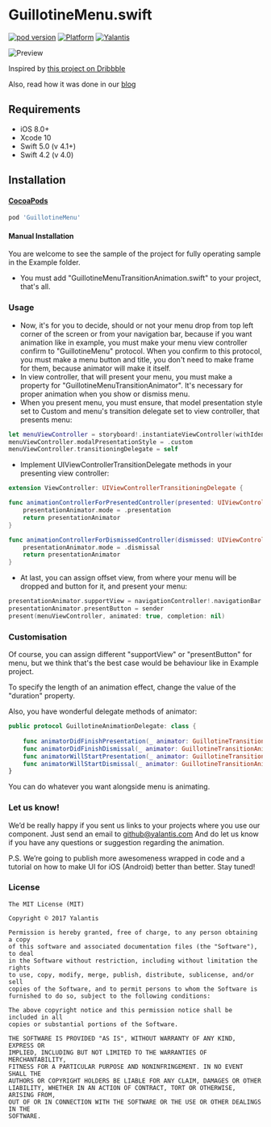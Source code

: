 # GuillotineMenu.swift 

[![pod version](https://img.shields.io/cocoapods/v/GuillotineMenu.svg)](https://img.shields.io/cocoapods/v/GuillotineMenu.svg)
[![Platform](https://img.shields.io/cocoapods/p/GuillotineMenu.svg?style=flat)](https://github.com/Yalantis/GuillotineMenu)
[![Yalantis](https://github.com/Yalantis/GuillotineMenu/blob/develop/badge_dark.png)](https://yalantis.com/?utm_source=github)

![Preview](https://github.com/Yalantis/GuillotineMenu/blob/master/example.gif)

Inspired by [this project on Dribbble](https://dribbble.com/shots/2018249-Side-Topbar-Animation)

Also, read how it was done in our [blog](https://yalantis.com/blog/how-we-created-guillotine-menu-animation/)


## Requirements

- iOS 8.0+
- Xcode 10
- Swift 5.0 (v 4.1+)
- Swift 4.2 (v 4.0)

## Installation

#### [CocoaPods](http://cocoapods.org)

```ruby
pod 'GuillotineMenu'
```

#### Manual Installation

You are welcome to see the sample of the project for fully operating sample in the Example folder.

* You must add "GuillotineMenuTransitionAnimation.swift" to your project, that's all.

### Usage

* Now, it's for you to decide, should or not your menu drop from top left corner of the screen or from your navigation bar, because if you want animation like in example, you must make your menu view controller confirm to "GuillotineMenu" protocol. When you confirm to this protocol, you must make a menu button and title, you don't need to make frame for them, because animator will make it itself.
* In view controller, that will present your menu, you must make a property for "GuillotineMenuTransitionAnimator". It's necessary for proper animation when you show or dismiss menu.
* When you present menu, you must ensure, that model presentation style set to Custom and menu's transition delegate set to view controller, that presents menu:

```swift
let menuViewController = storyboard!.instantiateViewController(withIdentifier: "MenuViewController")
menuViewController.modalPresentationStyle = .custom
menuViewController.transitioningDelegate = self
```

* Implement UIViewControllerTransitionDelegate methods in your presenting view controller:

```swift
extension ViewController: UIViewControllerTransitioningDelegate {

func animationControllerForPresentedController(presented: UIViewController, presentingController presenting: UIViewController, sourceController source: UIViewController) -> UIViewControllerAnimatedTransitioning? {
	presentationAnimator.mode = .presentation
	return presentationAnimator
}

func animationControllerForDismissedController(dismissed: UIViewController) -> UIViewControllerAnimatedTransitioning? {
	presentationAnimator.mode = .dismissal
	return presentationAnimator
}
```

* At last, you can assign offset view, from where your menu will be dropped and button for it, and present your menu: 

```swift
presentationAnimator.supportView = navigationController!.navigationBar
presentationAnimator.presentButton = sender
present(menuViewController, animated: true, completion: nil)
```

### Customisation

Of course, you can assign different "supportView" or "presentButton" for menu, but we think that's the best case would be behaviour like in Example project.

To specify the length of an animation effect, change the value of the "duration" property.

Also, you have wonderful delegate methods of animator:

```swift
public protocol GuillotineAnimationDelegate: class {
	
    func animatorDidFinishPresentation(_ animator: GuillotineTransitionAnimation)
    func animatorDidFinishDismissal(_ animator: GuillotineTransitionAnimation)
    func animatorWillStartPresentation(_ animator: GuillotineTransitionAnimation)
    func animatorWillStartDismissal(_ animator: GuillotineTransitionAnimation)
}
```
You can do whatever you want alongside menu is animating.

### Let us know!

We’d be really happy if you sent us links to your projects where you use our component. Just send an email to github@yalantis.com And do let us know if you have any questions or suggestion regarding the animation. 

P.S. We’re going to publish more awesomeness wrapped in code and a tutorial on how to make UI for iOS (Android) better than better. Stay tuned!


### License

	The MIT License (MIT)

	Copyright © 2017 Yalantis

	Permission is hereby granted, free of charge, to any person obtaining a copy
	of this software and associated documentation files (the "Software"), to deal
	in the Software without restriction, including without limitation the rights
	to use, copy, modify, merge, publish, distribute, sublicense, and/or sell
	copies of the Software, and to permit persons to whom the Software is
	furnished to do so, subject to the following conditions:

	The above copyright notice and this permission notice shall be included in all
	copies or substantial portions of the Software.

	THE SOFTWARE IS PROVIDED "AS IS", WITHOUT WARRANTY OF ANY KIND, EXPRESS OR
	IMPLIED, INCLUDING BUT NOT LIMITED TO THE WARRANTIES OF MERCHANTABILITY,
	FITNESS FOR A PARTICULAR PURPOSE AND NONINFRINGEMENT. IN NO EVENT SHALL THE
	AUTHORS OR COPYRIGHT HOLDERS BE LIABLE FOR ANY CLAIM, DAMAGES OR OTHER
	LIABILITY, WHETHER IN AN ACTION OF CONTRACT, TORT OR OTHERWISE, ARISING FROM,
	OUT OF OR IN CONNECTION WITH THE SOFTWARE OR THE USE OR OTHER DEALINGS IN THE
	SOFTWARE.

